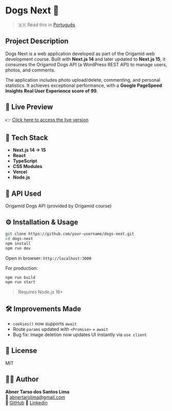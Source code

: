 
# Dogs Next 🐶

> 🇧🇷 Read this in [Português](./README.pt.md)

## Project Description  
Dogs Next is a web application developed as part of the Origamid web development course. Built with **Next.js 14** and later updated to **Next.js 15**, it consumes the Origamid Dogs API (a WordPress REST API) to manage users, photos, and comments.

The application includes photo upload/delete, commenting, and personal statistics. It achieves exceptional performance, with a **Google PageSpeed Insights Real User Experience score of 99**.

## 🔗 Live Preview  
👉 [Click here to access the live version](https://dogs-next-rho.vercel.app/) 

## 🚀 Tech Stack
- **Next.js 14 → 15**
- **React**
- **TypeScript**
- **CSS Modules**
- **Vercel**
- **Node.js**

## 🔌 API Used
Origamid Dogs API (provided by Origamid course)

## ⚙️ Installation & Usage
```bash
git clone https://github.com/your-username/dogs-next.git
cd dogs-next
npm install
npm run dev
```

Open in browser: `http://localhost:3000`

For production:
```bash
npm run build
npm run start
```

> Requires Node.js 16+

## 🛠 Improvements Made
- `cookies()` now supports `await`
- Route `params` updated with `<Promise>` + `await`
- Bug fix: image deletion now updates UI instantly via `use client`

## 📄 License
MIT

## 👨‍💻 Author
**Abner Tarso dos Santos Lima**  
📧 abnertarolima@gmail.com  
🔗 [GitHub](https://github.com/tarsolima)
🔗 [Linkedin](https://www.linkedin.com/in/abner-ts/)

